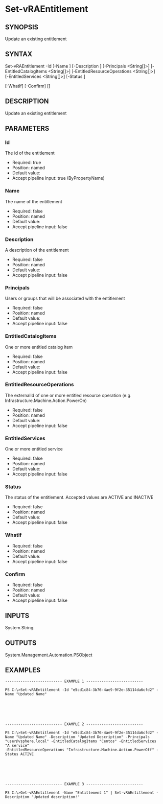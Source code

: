 # Set-vRAEntitlement

## SYNOPSIS
    
Update an existing entitlement

## SYNTAX
 Set-vRAEntitlement -Id <String> [-Name <String>] [-Description <String>] [-Principals <String[]>] [-EntitledCatalogItems <String[]>] [-EntitledResourceOperations <String[]>] [-EntitledServices <String[]>] [-Status <String>]  [-WhatIf] [-Confirm] [<CommonParameters>]     

## DESCRIPTION

Update an existing entitlement

## PARAMETERS


### Id

The id of the entitlement

* Required: true
* Position: named
* Default value: 
* Accept pipeline input: true (ByPropertyName)

### Name

The name of the entitlement

* Required: false
* Position: named
* Default value: 
* Accept pipeline input: false

### Description

A description of the entitlement

* Required: false
* Position: named
* Default value: 
* Accept pipeline input: false

### Principals

Users or groups that will be associated with the entitlement

* Required: false
* Position: named
* Default value: 
* Accept pipeline input: false

### EntitledCatalogItems

One or more entitled catalog item

* Required: false
* Position: named
* Default value: 
* Accept pipeline input: false

### EntitledResourceOperations

The externalId of one or more entitled resource operation (e.g. Infrastructure.Machine.Action.PowerOn)

* Required: false
* Position: named
* Default value: 
* Accept pipeline input: false

### EntitledServices

One or more entitled service

* Required: false
* Position: named
* Default value: 
* Accept pipeline input: false

### Status

The status of the entitlement. Accepted values are ACTIVE and INACTIVE

* Required: false
* Position: named
* Default value: 
* Accept pipeline input: false

### WhatIf


* Required: false
* Position: named
* Default value: 
* Accept pipeline input: false

### Confirm


* Required: false
* Position: named
* Default value: 
* Accept pipeline input: false

## INPUTS

System.String.

## OUTPUTS

System.Management.Automation.PSObject

## EXAMPLES
```
-------------------------- EXAMPLE 1 --------------------------

PS C:\>Set-vRAEntitlement -Id "e5cd1c84-3b76-4ae9-9f2e-35114da6cfd2" -Name "Updated Name"






-------------------------- EXAMPLE 2 --------------------------

PS C:\>Set-vRAEntitlement -Id "e5cd1c84-3b76-4ae9-9f2e-35114da6cfd2" -Name "Updated Name" -Description "Updated Description" -Principals "user@vsphere.local" -EntitledCatalogItems "Centos" -EntitledServices "A service" 
-EntitledResourceOperations "Infrastructure.Machine.Action.PowerOff" -Status ACTIVE






-------------------------- EXAMPLE 3 --------------------------

PS C:\>Get-vRAEntitlement -Name "Entitlement 1" | Set-vRAEntitlement -Description "Updated description!"
```

